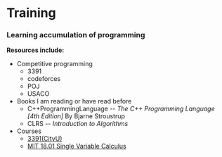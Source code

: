 # Training
### Learning accumulation of programming

**Resources include:**
* Competitive programming
    * 3391
    * codeforces
    * POJ
    * USACO
* Books I am reading or have read before
    * C++ProgrammingLanguage -- *The C++ Programming Language [4th Edition]* By Bjarne Stroustrup
    * CLRS -- *Introduction to Algorithms*
* Courses
    * [3391(CityU)](http://www.cs.cityu.edu.hk/~acm/training.php)
    * [MIT 18.01 Single Variable Calculus](https://ocw.mit.edu/courses/mathematics/18-01sc-single-variable-calculus-fall-2010/index.htm?utm_source=OCWDept&utm_medium=CarouselSm&utm_campaign=FeaturedCourse)
